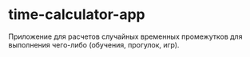 # time-calculator-app

Приложение для расчетов случайных временных промежутков для выполнения чего-либо (обучения, прогулок, игр).